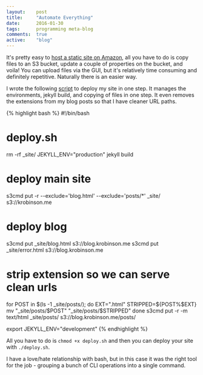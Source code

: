 ```yaml
---
layout:    post
title:     "Automate Everything"
date:      2016-01-30
tags:      programming meta-blog
comments:  true
active:    "blog"
---
```


It's pretty easy to [host a static site on Amazon](https://docs.aws.amazon.com/AmazonS3/latest/dev/WebsiteHosting.html), all you have to do is copy files to an S3 bucket, update a couple of properties on the bucket, and voila! You can upload files via the GUI, but it's relatively time consuming and definitely repetitive. Naturally there is an easier way.

I wrote the following [script](https://github.com/robinske/personal-site/blob/master/deploy.sh) to deploy my site in one step. It manages the environments, jekyll build, and copying of files in one step. It even removes the extensions from my blog posts so that I have cleaner URL paths.

{% highlight bash %}
#!/bin/bash

# deploy.sh

rm -rf _site/
JEKYLL_ENV="production" jekyll build

# deploy main site
s3cmd put -r --exclude='blog.html' --exclude='posts/*' _site/ s3://krobinson.me

# deploy blog
s3cmd put _site/blog.html s3://blog.krobinson.me
s3cmd put _site/error.html s3://blog.krobinson.me

# strip extension so we can serve clean urls
for POST in $(ls -1 _site/posts/); do
    EXT=".html"
    STRIPPED=${POST%$EXT}
    mv "_site/posts/$POST" "_site/posts/$STRIPPED"
done
s3cmd put -r -m text/html _site/posts/ s3://blog.krobinson.me/posts/

export JEKYLL_ENV="development"
{% endhighlight %}

All you have to do is `chmod +x deploy.sh` and then you can deploy your site with `./deploy.sh`.

I have a love/hate relationship with bash, but in this case it was the right tool for the job - grouping a bunch of CLI operations into a single command.
<div class="line"></div>
